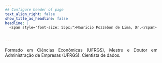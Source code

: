 ```yaml
---
## Configure header of page
text_align_right: false
show_title_as_headline: false
headline: |
  <span style="font-size: 55px;">Mauricio Pozzebon de Lima, Dr.</span>
  

---
```


<!-- this is a subheadline -->
<div style="text-align: justify;">Formado em Ciências Econômicas (UFRGS), Mestre e Doutor em Administração de Empresas (UFRGS). Cientista de dados.</div>
